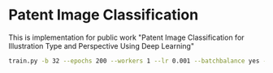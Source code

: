 # Patent Image Classification

This is implementation for public work "Patent Image Classification for Illustration Type and Perspective Using Deep Learning"

```bash
train.py -b 32 --epochs 200 --workers 1 --lr 0.001 --batchbalance yes --augmentdata yes --basemodel resnext101_64x4d --featureSize 2048 --featurelayer -1 --imageSize 224 --output ./outputDir

```


